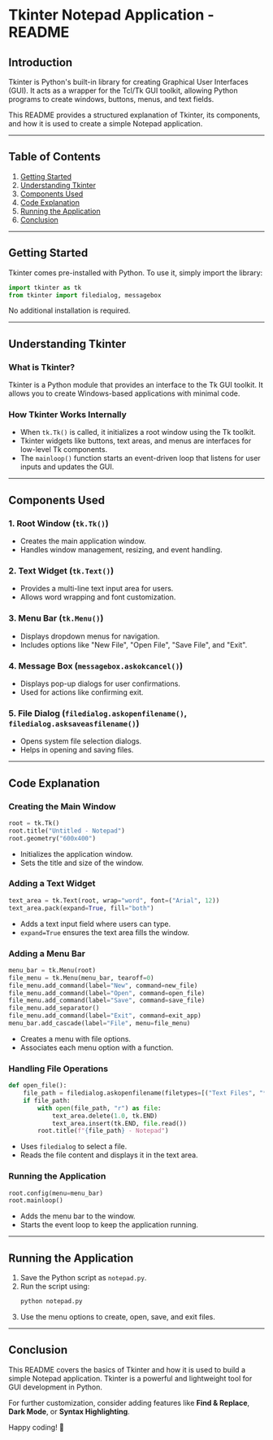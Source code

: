 # Tkinter Notepad Application - README

## Introduction
Tkinter is Python's built-in library for creating Graphical User Interfaces (GUI). It acts as a wrapper for the Tcl/Tk GUI toolkit, allowing Python programs to create windows, buttons, menus, and text fields.

This README provides a structured explanation of Tkinter, its components, and how it is used to create a simple Notepad application.

---

## Table of Contents
1. [Getting Started](#getting-started)
2. [Understanding Tkinter](#understanding-tkinter)
3. [Components Used](#components-used)
4. [Code Explanation](#code-explanation)
5. [Running the Application](#running-the-application)
6. [Conclusion](#conclusion)

---

## Getting Started
Tkinter comes pre-installed with Python. To use it, simply import the library:

```python
import tkinter as tk
from tkinter import filedialog, messagebox
```

No additional installation is required.

---

## Understanding Tkinter
### What is Tkinter?
Tkinter is a Python module that provides an interface to the Tk GUI toolkit. It allows you to create Windows-based applications with minimal code.

### How Tkinter Works Internally
- When `tk.Tk()` is called, it initializes a root window using the Tk toolkit.
- Tkinter widgets like buttons, text areas, and menus are interfaces for low-level Tk components.
- The `mainloop()` function starts an event-driven loop that listens for user inputs and updates the GUI.

---

## Components Used
### 1. Root Window (`tk.Tk()`)
- Creates the main application window.
- Handles window management, resizing, and event handling.

### 2. Text Widget (`tk.Text()`)
- Provides a multi-line text input area for users.
- Allows word wrapping and font customization.

### 3. Menu Bar (`tk.Menu()`)
- Displays dropdown menus for navigation.
- Includes options like "New File", "Open File", "Save File", and "Exit".

### 4. Message Box (`messagebox.askokcancel()`)
- Displays pop-up dialogs for user confirmations.
- Used for actions like confirming exit.

### 5. File Dialog (`filedialog.askopenfilename()`, `filedialog.asksaveasfilename()`)
- Opens system file selection dialogs.
- Helps in opening and saving files.

---

## Code Explanation
### Creating the Main Window
```python
root = tk.Tk()
root.title("Untitled - Notepad")
root.geometry("600x400")
```
- Initializes the application window.
- Sets the title and size of the window.

### Adding a Text Widget
```python
text_area = tk.Text(root, wrap="word", font=("Arial", 12))
text_area.pack(expand=True, fill="both")
```
- Adds a text input field where users can type.
- `expand=True` ensures the text area fills the window.

### Adding a Menu Bar
```python
menu_bar = tk.Menu(root)
file_menu = tk.Menu(menu_bar, tearoff=0)
file_menu.add_command(label="New", command=new_file)
file_menu.add_command(label="Open", command=open_file)
file_menu.add_command(label="Save", command=save_file)
file_menu.add_separator()
file_menu.add_command(label="Exit", command=exit_app)
menu_bar.add_cascade(label="File", menu=file_menu)
```
- Creates a menu with file options.
- Associates each menu option with a function.

### Handling File Operations
```python
def open_file():
    file_path = filedialog.askopenfilename(filetypes=[("Text Files", "*.txt"), ("All Files", "*.*")])
    if file_path:
        with open(file_path, "r") as file:
            text_area.delete(1.0, tk.END)
            text_area.insert(tk.END, file.read())
        root.title(f"{file_path} - Notepad")
```
- Uses `filedialog` to select a file.
- Reads the file content and displays it in the text area.

### Running the Application
```python
root.config(menu=menu_bar)
root.mainloop()
```
- Adds the menu bar to the window.
- Starts the event loop to keep the application running.

---

## Running the Application
1. Save the Python script as `notepad.py`.
2. Run the script using:
   ```bash
   python notepad.py
   ```
3. Use the menu options to create, open, save, and exit files.

---

## Conclusion
This README covers the basics of Tkinter and how it is used to build a simple Notepad application. Tkinter is a powerful and lightweight tool for GUI development in Python.

For further customization, consider adding features like **Find & Replace**, **Dark Mode**, or **Syntax Highlighting**.

Happy coding! 🚀
